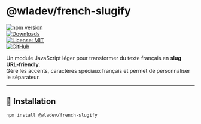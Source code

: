 # @wladev/french-slugify

[![npm version](https://img.shields.io/npm/v/@wladev/french-slugify.svg)](https://www.npmjs.com/package/@wladev/french-slugify)  
[![Downloads](https://img.shields.io/npm/dt/@wladev/french-slugify.svg)](https://www.npmjs.com/package/@wladev/french-slugify)  
[![License: MIT](https://img.shields.io/badge/License-MIT-green.svg)](LICENSE)  
[![GitHub](https://img.shields.io/badge/GitHub-Repo-blue)](https://github.com/wladev/french-slugify)

Un module JavaScript léger pour transformer du texte français en **slug URL-friendly**.  
Gère les accents, caractères spéciaux français et permet de personnaliser le séparateur.

---

## 🚀 Installation

```bash
npm install @wladev/french-slugify

